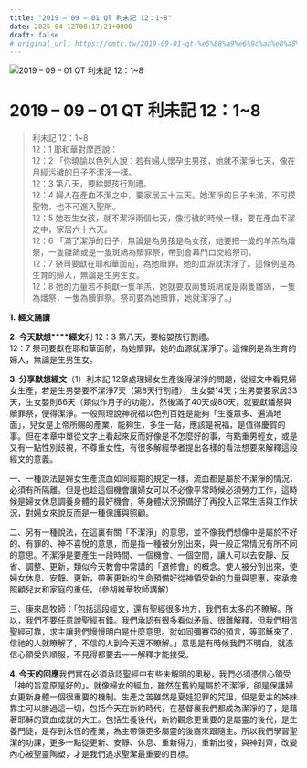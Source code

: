 ```yaml
---
title: "2019 – 09 – 01 QT 利未記 12：1~8"
date: 2025-04-12T00:17:21+0800
draft: false
# original_url: https://cmtc.tw/2019-09-01-qt-%e5%88%a9%e6%9c%aa%e8%a8%98-12%ef%bc%9a18
---
```


![2019 – 09 – 01 QT 利未記 12：1~8](/images/qt.jpg   "2019 – 09 – 01 QT 利未記 12：1~8")

# 2019 – 09 – 01 QT 利未記 12：1~8

> 利未記 12：1~8  
> 12：1 耶和華對摩西說：  
> 12：2 「你曉諭以色列人說：若有婦人懷孕生男孩，她就不潔淨七天，像在月經污穢的日子不潔淨一樣。  
> 12：3 第八天，要給嬰孩行割禮。  
> 12：4 婦人在產血不潔之中，要家居三十三天。她潔淨的日子未滿，不可摸聖物，也不可進入聖所。  
> 12：5 她若生女孩，就不潔淨兩個七天，像污穢的時候一樣，要在產血不潔之中，家居六十六天。  
> 12：6 「滿了潔淨的日子，無論是為男孩是為女孩，她要把一歲的羊羔為燔祭，一隻雛鴿或是一隻斑鳩為贖罪祭，帶到會幕門口交給祭司。  
> 12：7 祭司要獻在耶和華面前，為她贖罪，她的血源就潔淨了。這條例是為生育的婦人，無論是生男生女。  
> 12：8 她的力量若不夠獻一隻羊羔，她就要取兩隻斑鳩或是兩隻雛鴿，一隻為燔祭，一隻為贖罪祭。祭司要為她贖罪，她就潔淨了。」

**1.** **經文誦讀**

**2. 今天默想****經文**利 12：3 第八天，要給嬰孩行割禮。  
12：7 祭司要獻在耶和華面前，為她贖罪，她的血源就潔淨了。這條例是為生育的婦人，無論是生男生女。

**3. 分享默想經文**（1）利未記 12章處理婦女生產後得潔淨的問題，從經文中看見婦女生產，若是生男嬰要不潔淨7天（第8天行割禮），生女嬰14天；生男嬰要家居33天，生女嬰則66天（類似作月子的功能）。然後滿了40天或80天，就要獻燔祭與贖罪祭，便得潔淨。一般照理說神祝福以色列百姓是能夠「生養眾多、遍滿地面」，兒女是上帝所賜的產業，能夠生，多生一點，應該是祝福，是值得慶賀的事。但在本章中單從文字上看起來反而好像是不怎麼好的事，有點重男輕女，或是又有一點性別歧視，不尊重女性，有很多解經學者提出各樣的看法想要來解釋這段經文的意義。

一、一種說法是婦女生產流血如同經期的規定一樣，流血都是屬於不潔淨的情況，必須有所隔離。但是也趁這個機會讓婦女可以不必像平常時候必須勞力工作，這時候是婦女休息調養身體的最好機會，等身體狀況預備好了再投入正常生活與工作狀況，對婦女來說反而是一種保護與照顧。

二、另有一種說法，在這裏有關「不潔淨」的意思，並不像我們想像中是屬於不好的、有罪的、神不喜悅的意思，而是指一種被分別出來，與一般正常情況有所不同的意思。不潔淨是要產生一段時間、一個機會、一個空間，讓人可以去安靜、反省、調整、更新，類似今天教會中常講的「退修會」的概念。使人被分別出來，使婦女休息、安靜、更新，帶著更新的生命預備好從神領受新的力量與恩惠，來承擔照顧兒女和家庭的重任。（參胡維華牧師講解）

三、康來昌牧師：「包括這段經文，還有聖經很多地方，我們有太多的不瞭解。所以，我們不要任意說聖經有錯。我們承認有很多看似矛盾、很難解釋，但我們相信聖經可靠，求主讓我們慢慢明白是什麼意思。就如同彌賽亞的預言，等耶穌來了，信祂的人就瞭解了，不信的人到今天還不瞭解。」意思是有時候我們不明白，就憑信心領受與順服，不見得都要去一一解釋才能接受。

**4. 今天的回應**我們實在必須承認聖經中有些未解明的奧秘，我們必須憑信心領受「神的旨意原是好的」。就像婦女的經血，雖然在舊約是屬於不潔淨，卻是保護婦女更新身體一個很重要的機制。生產之苦雖然是夏娃犯罪的咒詛，但是愛主的姊妹靠主可以勝過這一切，包括今天在新約時代，在基督裏我們都成為潔淨的了，是藉著耶穌的寶血成就的大工。包括生養後代，新約觀念更重要的是屬靈的後代，是生養門徒，是存到永恆的產業，為主帶領更多屬靈的後裔來跟隨主。所以我們學習聖潔的功課，更多一點從更新、安靜、休息、重新得力，重新出發，與神對齊，改變內心被聖靈陶塑，才是我們追求聖潔最重要的目標。